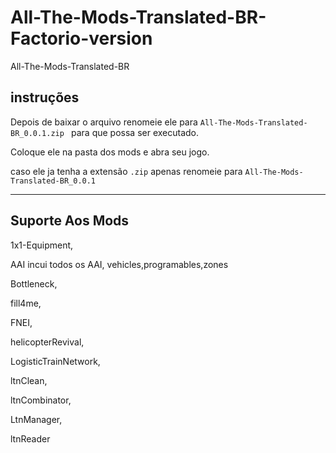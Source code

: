 # All-The-Mods-Translated-BR-Factorio-version
All-The-Mods-Translated-BR

## instruções
Depois de baixar o arquivo renomeie ele para
```All-The-Mods-Translated-BR_0.0.1.zip ```
para que possa ser executado.

Coloque ele na pasta dos mods e abra seu jogo.

caso ele ja tenha a extensão ```.zip``` apenas renomeie para ```All-The-Mods-Translated-BR_0.0.1 ```

***

## Suporte Aos Mods

1x1-Equipment, 

AAI incui todos os AAI, vehicles,programables,zones

Bottleneck, 

fill4me, 

FNEI, 

helicopterRevival,

LogisticTrainNetwork,

ltnClean,

ltnCombinator,

LtnManager,

ltnReader
